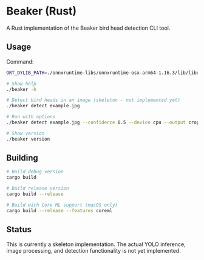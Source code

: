 # Beaker (Rust)

A Rust implementation of the Beaker bird head detection CLI tool.

## Usage

Command:
```sh
ORT_DYLIB_PATH=./onnxruntime-libs/onnxruntime-osx-arm64-1.16.3/lib/libonnxruntime.dylib ./beaker-rs/target/debug/beaker detect example.jpg --confidence 0.75
```

```bash
# Show help
./beaker -h

# Detect bird heads in an image (skeleton - not implemented yet)
./beaker detect example.jpg

# Run with options
./beaker detect example.jpg --confidence 0.5 --device cpu --output crops/

# Show version
./beaker version
```

## Building

```bash
# Build debug version
cargo build

# Build release version
cargo build --release

# Build with Core ML support (macOS only)
cargo build --release --features coreml
```

## Status

This is currently a skeleton implementation. The actual YOLO inference, image processing, and detection functionality is not yet implemented.
